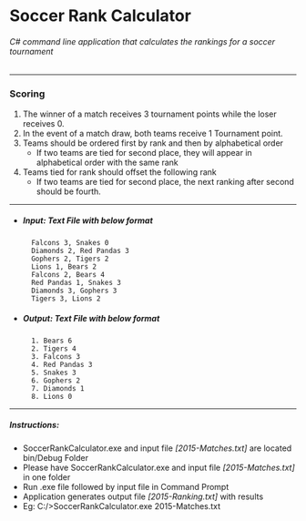 # Soccer Rank Calculator 
###### C# command line application that calculates the rankings for a soccer tournament
----

### **Scoring**

1. The winner of a match receives 3 tournament points while the loser receives 0.
2. In the event of a match draw, both teams receive 1 Tournament point.
3. Teams should be ordered first by rank and then by alphabetical order
    - If two teams are tied for second place, they will appear in alphabetical order with the same rank
4. Teams tied for rank should offset the following rank
    - If two teams are tied for second place, the next ranking after second should be fourth.

--------

* ##### **Input**: Text File with below format

        Falcons 3, Snakes 0
        Diamonds 2, Red Pandas 3
        Gophers 2, Tigers 2
        Lions 1, Bears 2
        Falcons 2, Bears 4
        Red Pandas 1, Snakes 3
        Diamonds 3, Gophers 3
        Tigers 3, Lions 2

* ##### **Output**: Text File with below format
  
        1. Bears 6
        2. Tigers 4
        3. Falcons 3
        4. Red Pandas 3
        5. Snakes 3
        6. Gophers 2
        7. Diamonds 1
        8. Lions 0

----------

##### **Instructions**:

* SoccerRankCalculator.exe and input file *[2015-Matches.txt]* are located bin/Debug Folder
* Please have SoccerRankCalculator.exe and input file *[2015-Matches.txt]* in one folder
* Run .exe file followed by input file in Command Prompt
* Application generates output file *[2015-Ranking.txt]* with results
* Eg: C:/>SoccerRankCalculator.exe 2015-Matches.txt



